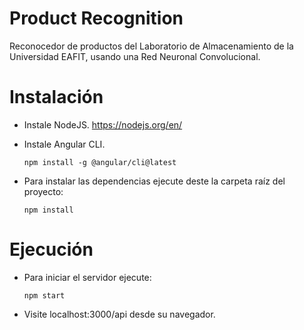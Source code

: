# Product Recognition
Reconocedor de productos del Laboratorio de Almacenamiento de la Universidad EAFIT, usando una Red Neuronal Convolucional.

# Instalación

- Instale NodeJS. https://nodejs.org/en/
- Instale Angular CLI.

  ```npm install -g @angular/cli@latest```

- Para instalar las dependencias ejecute deste la carpeta raíz del proyecto:

  ```npm install```

# Ejecución

- Para iniciar el servidor ejecute:

  ```npm start```

- Visite localhost:3000/api desde su navegador.
